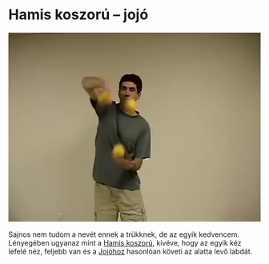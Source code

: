 # Hamis koszorú – jojó

![falseshoweryoyo](/site/videos/poster/falseshoweryoyo.jpg)

Sajnos nem tudom a nevét ennek a trükknek, de az egyik kedvencem. Lényegében ugyanaz mint a [Hamis koszorú](/site/hu/hamis-koszoru/README.md), kivéve, hogy az egyik kéz lefelé néz, feljebb van és a [Jojóhoz](/site/hu/jojo/README.md) hasonlóan követi az alatta levő labdát.


